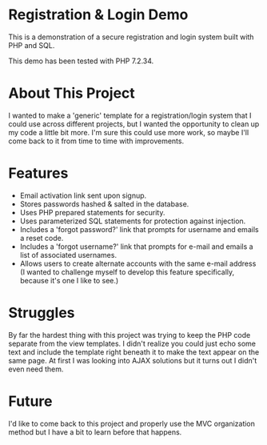 # Registration & Login Demo

This is a demonstration of a secure registration and login system built with PHP and SQL.

This demo has been tested with PHP 7.2.34.

# About This Project

I wanted to make a 'generic' template for a registration/login system that I could use across different projects, but I wanted the opportunity to clean up my code a little bit more. I'm sure this could use more work, so maybe I'll come back to it from time to time with improvements.

# Features

- Email activation link sent upon signup.
- Stores passwords hashed & salted in the database.
- Uses PHP prepared statements for security.
- Uses parameterized SQL statements for protection against injection.
- Includes a 'forgot password?' link that prompts for username and emails a reset code.
- Includes a 'forgot username?' link that prompts for e-mail and emails a list of associated usernames.
- Allows users to create alternate accounts with the same e-mail address (I wanted to challenge myself to develop this feature specifically, because it's one I like to see.)

# Struggles

By far the hardest thing with this project was trying to keep the PHP code separate from the view templates. I didn't realize you could just echo some text and include the template right beneath it to make the text appear on the same page. At first I was looking into AJAX solutions but it turns out I didn't even need them.

# Future

I'd like to come back to this project and properly use the MVC organization method but I have a bit to learn before that happens.
